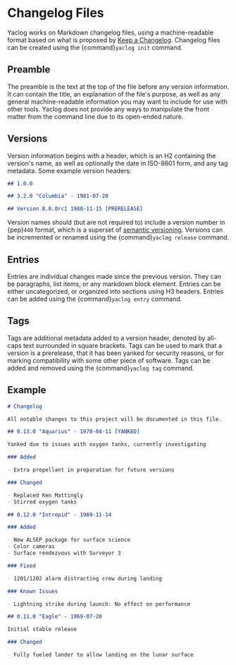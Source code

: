# Changelog Files

Yaclog works on Markdown changelog files, using a machine-readable format based on what is proposed by [Keep a Changelog](https://keepachangelog.com). Changelog files can be created using the {command}`yaclog init` command.

## Preamble

The preamble is the text at the top of the file before any version information. It can contain the title, an explanation of the file's purpose, as well as any general machine-readable information you may want to include for use with other tools. Yaclog does not provide any ways to manipulate the front matter from the command line due to its open-ended nature.

## Versions

Version information begins with a header, which is an H2 containing the version's name, as well as optionally the date in ISO-8601 form, and any tag metadata. Some example version headers:

```markdown
## 1.0.0
```

```markdown
## 3.2.0 "Columbia" - 1981-07-20
```

```markdown
## Version 8.0.0rc1 1988-11-15 [PRERELEASE]
```

Version names should (but are not required to) include a version number in {pep}`440` format, which is a superset of [semantic versioning](https://semver.org). Versions can be incremented or renamed using the {command}`yaclog release` command.

## Entries

Entries are individual changes made since the previous version. They can be paragraphs, list items, or any markdown block element. Entries can be either uncategorized, or organized into sections using H3 headers. Entries can be added using the {command}`yaclog entry` command.

## Tags

Tags are additional metadata added to a version header, denoted by all-caps text surrounded in square brackets. Tags can be used to mark that a version is a prerelease, that it has been yanked for security reasons, or for marking compatibility with some other piece of software. Tags can be added and removed using the {command}`yaclog tag` command.

## Example

```markdown
# Changelog

All notable changes to this project will be documented in this file.

## 0.13.0 "Aquarius" - 1970-04-11 [YANKED]

Yanked due to issues with oxygen tanks, currently investigating

### Added

- Extra propellant in preparation for future versions

### Changed

- Replaced Ken Mattingly
- Stirred oxygen tanks

## 0.12.0 "Intrepid" - 1969-11-14

### Added

- New ALSEP package for surface science
- Color cameras
- Surface rendezvous with Surveyor 3

### Fixed

- 1201/1202 alarm distracting crew during landing

### Known Issues

- Lightning strike during launch: No effect on performance

## 0.11.0 "Eagle" - 1969-07-20

Initial stable release

### Changed

- Fully fueled lander to allow landing on the lunar surface
```